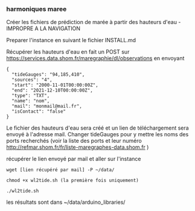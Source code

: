 ### harmoniques maree
Créer les fichiers de prédiction de marée à partir des hauteurs d'eau - IMPROPRE A LA NAVIGATION


Preparer l'instance en suivant le fichier INSTALL.md


Récupérer les hauteurs d'eau en fait un POST sur https://services.data.shom.fr/maregraphie/dl/observations
en envoyant 
```
{
  "tideGauges": "94,185,410",
  "sources": "4",
  "start": "2000-11-01T00:00:00Z",
  "end": "2021-12-10T00:00:00Z",
  "type": "TXT",
  "name": "nom",
  "mail": "monmail@mail.fr",
  "isContact": "false"
}
```

Le fichier des hauteurs d'eau sera créé et un lien de téléchargement sera envoyé à l'adresse mail. 
Changer tideGauges pour y mettre les noms des ports recherchés (voir la liste des ports et leur numéro http://refmar.shom.fr/fr/liste-maregraphes-data.shom.fr )


récupérer le lien envoyé par mail et aller sur l'instance
```
wget [lien récupéré par mail] -P ~/data/

chmod +x wl2tide.sh (la première fois uniquement)

./wl2tide.sh
```

les résultats sont dans  ~/data/arduino_libraries/


